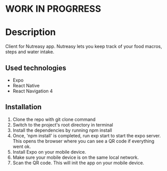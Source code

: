 # WORK IN PROGRRESS

# Description

Client for Nutreasy app. Nutreasy lets you keep track of your food macros, steps and water intake.

## Used technologies

- Expo
- React Native
- React Navigation 4

## Installation

1. Clone the repo with git clone command
2. Switch to the project's root directory in terminal
3. Install the dependencies by running npm install
4. Once, 'npm install' is completed, run exp start to start the expo server. This opens the browser where you can see a QR code if everything went ok.
5. Install Expo on your mobile device.
6. Make sure your mobile device is on the same local network.
7. Scan the QR code. This will init the app on your mobile device.
